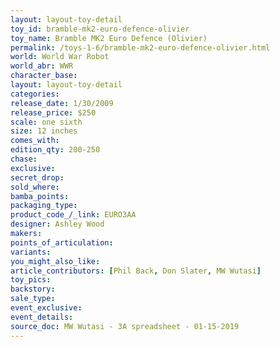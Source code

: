 ```yaml
---
layout: layout-toy-detail 
toy_id: bramble-mk2-euro-defence-olivier
toy_name: Bramble MK2 Euro Defence (Olivier)
permalink: /toys-1-6/bramble-mk2-euro-defence-olivier.html
world: World War Robot
world_abr: WWR
character_base: 
layout: layout-toy-detail
categories: 
release_date: 1/30/2009
release_price: $250 
scale: one sixth
size: 12 inches
comes_with: 
edition_qty: 200-250
chase: 
exclusive: 
secret_drop: 
sold_where: 
bamba_points: 
packaging_type: 
product_code_/_link: EURO3AA
designer: Ashley Wood
makers: 
points_of_articulation: 
variants: 
you_might_also_like: 
article_contributors: [Phil Back, Don Slater, MW Wutasi]
toy_pics: 
backstory: 
sale_type: 
event_exclusive: 
event_details: 
source_doc: MW Wutasi - 3A spreadsheet - 01-15-2019
---
```

